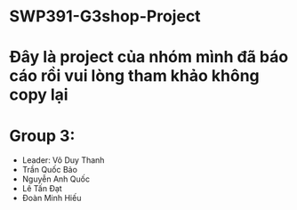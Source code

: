 # SWP391-G3shop-Project
# Đây là project của nhóm mình đã báo cáo rồi vui lòng tham khảo không copy lại

# Group 3: 
  - Leader: Võ Duy Thanh
  - Trần Quốc Bảo 
  - Nguyễn Anh Quốc
  - Lê Tấn Đạt
  - Đoàn Minh Hiếu
